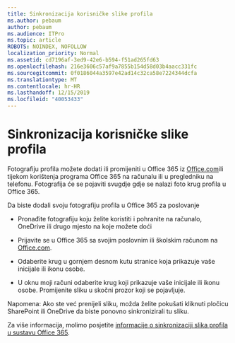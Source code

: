 ```yaml
---
title: Sinkronizacija korisničke slike profila
ms.author: pebaum
author: pebaum
ms.audience: ITPro
ms.topic: article
ROBOTS: NOINDEX, NOFOLLOW
localization_priority: Normal
ms.assetid: cd7196af-3ed9-42e6-b594-f51ad265fd63
ms.openlocfilehash: 216e3606c57af9a7855b154d58d03b4aacc331fc
ms.sourcegitcommit: 0f0186044a3597e42ad14c32ca58e7224344dcfa
ms.translationtype: MT
ms.contentlocale: hr-HR
ms.lasthandoff: 12/15/2019
ms.locfileid: "40053433"
---
```

# <a name="sync-a-users-profile-picture"></a>Sinkronizacija korisničke slike profila

Fotografiju profila možete dodati ili promijeniti u Office 365 iz [Office.com](http://www.office.com)ili tijekom korištenja programa Office 365 na računalu ili u pregledniku na telefonu. Fotografija će se pojaviti svugdje gdje se nalazi foto krug profila u Office 365.

Da biste dodali svoju fotografiju profila u Office 365 za poslovanje

- Pronađite fotografiju koju želite koristiti i pohranite na računalo, OneDrive ili drugo mjesto na koje možete doći

- Prijavite se u Office 365 sa svojim poslovnim ili školskim računom na [Office.com](http://www.office.com).

- Odaberite krug u gornjem desnom kutu stranice koja prikazuje vaše inicijale ili ikonu osobe.

- U oknu moji računi odaberite krug koji prikazuje vaše inicijale ili ikonu osobe. Promijenite sliku u skočni prozor koji se pojavljuje.

Napomena: Ako ste već prenijeli sliku, možda želite pokušati kliknuti pločicu SharePoint ili OneDrive da biste ponovno sinkronizirali tu sliku.

Za više informacija, molimo posjetite [informacije o sinkronizaciji slika profila u sustavu Office 365](https://support.office.com/article/information-about-profile-picture-synchronization-in-office-365-20594d76-d054-4af4-a660-401133e3d48a).

